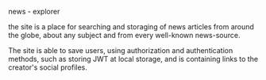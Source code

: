 news - explorer

the site is a place for searching and storaging of news articles from around the globe, about any subject and from every well-known news-source.

The site is able to save users, using authorization and authentication methods, such as storing JWT at local storage, and is containing links to the creator's social profiles.